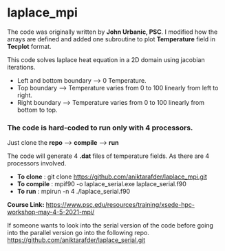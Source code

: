 # laplace_mpi
The code was originally written by **John Urbanic, PSC**. I modified how the arrays are defined and added one subroutine to plot **Temperature** field in **Tecplot** format.

This code solves laplace heat equation in a 2D domain using jacobian iterations. 
* Left and bottom boundary --> 0 Temperature.
* Top boundary   --> Temperature varies from 0 to 100 linearly from left to right.
* Right boundary --> Temperature varies from 0 to 100 linearly from bottom to top.

### The code is hard-coded to run only with 4 processors.
Just clone the **repo** --> **compile** --> **run**

The code will generate 4 **.dat** files of temperature fields. As there are 4 processors involved.

* **To clone** : git clone https://github.com/aniktarafder/laplace_mpi.git
* **To compile** : mpif90 -o laplace_serial.exe laplace_serial.f90
* **To run**     : mpirun -n 4 ./laplace_serial.f90

**Course Link:** https://www.psc.edu/resources/training/xsede-hpc-workshop-may-4-5-2021-mpi/

If someone wants to look into the serial version of the code before going into the parallel version go into the following repo.
https://github.com/aniktarafder/laplace_serial.git
